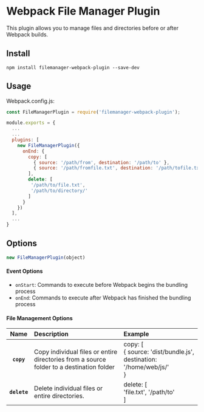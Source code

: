 # Webpack File Manager Plugin

This plugin allows you to manage files and directories before or after Webpack builds.  


## Install

`npm install filemanager-webpack-plugin --save-dev `

## Usage

Webpack.config.js:

```js
const FileManagerPlugin = require('filemanager-webpack-plugin');

module.exports = {
  ...
  ...
  plugins: [
    new FileManagerPlugin({
      onEnd: {
        copy: [
          { source: '/path/from', destination: '/path/to' },
          { source: '/path/fromfile.txt', destination: '/path/tofile.txt' }
        ],
        delete: [
         '/path/to/file.txt',
         '/path/to/directory/'
        ]
      }
    })
  ],
  ...
}
```

## Options


```js
new FileManagerPlugin(object)
```

#### Event Options
* `onStart`: Commands to execute before Webpack begins the bundling process
* `onEnd`: Commands to execute after Webpack has finished the bundling process

#### File Management Options

|Name|Description|Example
|:--:|:----------|:-----|
|**`copy`**|Copy individual files or entire directories from a source folder to a destination folder|copy: [<br /> { source: 'dist/bundle.js', destination: '/home/web/js/'<br /> }
|**`delete`**|Delete individual files or entire directories. |delete: [<br />'file.txt', '/path/to'<br />]